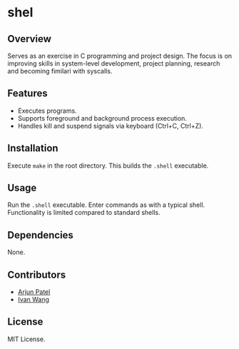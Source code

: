 # shel

## Overview
Serves as an exercise in C programming and project design. The focus is on improving skills in system-level development, project planning, research and becoming fimilari with syscalls.

## Features
- Executes programs.
- Supports foreground and background process execution.
- Handles kill and suspend signals via keyboard (Ctrl+C, Ctrl+Z).

## Installation
Execute `make` in the root directory. This builds the `.shell` executable.

## Usage
Run the `.shell` executable. Enter commands as with a typical shell. Functionality is limited compared to standard shells.

## Dependencies
None.

## Contributors
- [Arjun Patel](https://github.com/arjunUpatel)
- [Ivan Wang](https://github.com/ivanwang123)

## License
MIT License.
